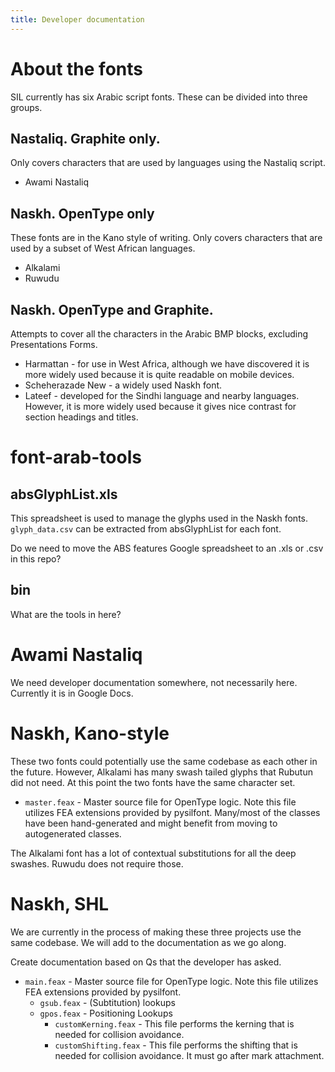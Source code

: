 ```yaml
---
title: Developer documentation
---
```


# About the fonts

SIL currently has six Arabic script fonts. These can be divided into three groups.

## Nastaliq. Graphite only. 

Only covers characters that are used by languages using the Nastaliq script.

- Awami Nastaliq

## Naskh. OpenType only

These fonts are in the Kano style of writing. Only covers characters that are used by a subset of West African languages.
 
- Alkalami
- Ruwudu

## Naskh. OpenType and Graphite.

Attempts to cover all the characters in the Arabic BMP blocks, excluding Presentations Forms.

- Harmattan - for use in West Africa, although we have discovered it is more widely used because it is quite readable on mobile devices.
- Scheherazade New - a widely used Naskh font.
- Lateef - developed for the Sindhi language and nearby languages. However, it is more widely used because it gives nice contrast for section headings and titles.

# font-arab-tools

## absGlyphList.xls

This spreadsheet is used to manage the glyphs used in the Naskh fonts. `glyph_data.csv` can be extracted from absGlyphList for each font.

Do we need to move the ABS features Google spreadsheet to an .xls or .csv in this repo?

## bin

What are the tools in here?

# Awami Nastaliq

We need developer documentation somewhere, not necessarily here. Currently it is in Google Docs.

# Naskh, Kano-style

These two fonts could potentially use the same codebase as each other in the future. However, Alkalami has many swash tailed glyphs that Rubutun did not need. At this point the two fonts have the same character set.

- `master.feax` - Master source file for OpenType logic. Note this file utilizes FEA extensions provided by pysilfont. Many/most of the classes have been hand-generated and might benefit from moving to autogenerated classes.

The Alkalami font has a lot of contextual substitutions for all the deep swashes. Ruwudu does not require those.

# Naskh, SHL

We are currently in the process of making these three projects use the same codebase. We will add to the documentation as we go along.

Create documentation based on Qs that the developer has asked.

- `main.feax` - Master source file for OpenType logic. Note this file utilizes FEA extensions provided by pysilfont.
  - `gsub.feax` - (Subtitution) lookups
  - `gpos.feax` - Positioning Lookups
    - `customKerning.feax` - This file performs the kerning that is needed for collision avoidance.
    - `customShifting.feax` - This file performs the shifting that is needed for collision avoidance. It must go after mark attachment.


